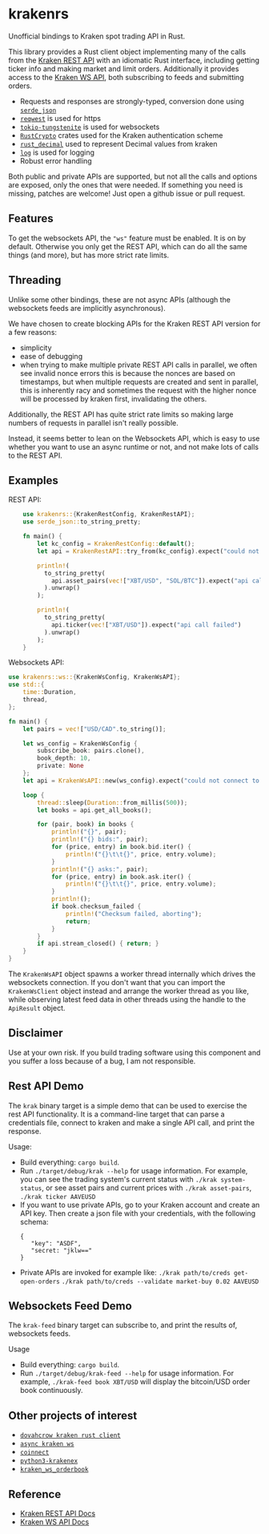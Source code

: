 krakenrs
========

Unofficial bindings to Kraken spot trading API in Rust.

This library provides a Rust client object implementing many of the calls from the [Kraken REST API](https://docs.kraken.com/rest/)
with an idiomatic Rust interface, including getting ticker info and making market and limit orders. Additionally it provides access
to the [Kraken WS API](https://docs.kraken.com/ws/), both subscribing to feeds and submitting orders.

- Requests and responses are strongly-typed, conversion done using [`serde_json`](https://docs.serde.rs/serde_json/)
- [`reqwest`](https://docs.rs/reqwest/0.11.0/reqwest/) is used for https
- [`tokio-tungstenite`](https://docs.rs/tokio-tungstenite/latest/tokio_tungstenite/) is used for websockets
- [`RustCrypto`](https://docs.rs/hmac/0.10.1/hmac/) crates used for the Kraken authentication scheme
- [`rust_decimal`](https://docs.rs/rust_decimal/latest/rust_decimal/) used to represent Decimal values from kraken
- [`log`](https://docs.rs/log/latest/log/) is used for logging
- Robust error handling

Both public and private APIs are supported, but not all the calls and options are exposed, only the ones that were needed.
If something you need is missing, patches are welcome! Just open a github issue or pull request.

Features
--------

To get the websockets API, the `"ws"` feature must be enabled. It is on by default.
Otherwise you only get the REST API, which can do all the same things (and more), but has more strict rate limits.

Threading
---------

Unlike some other bindings, these are not async APIs (although the websockets feeds are implicitly asynchronous).

We have chosen to create blocking APIs for the Kraken REST API version for a few reasons:
* simplicity
* ease of debugging
* when trying to make multiple private REST API calls in parallel, we often see invalid nonce errors
  this is because the nonces are based on timestamps, but when multiple requests are created and sent
  in parallel, this is inherently racy and sometimes the request with the higher nonce will be processed
  by kraken first, invalidating the others.

Additionally, the REST API has quite strict rate limits so making large numbers of requests
in parallel isn't really possible.

Instead, it seems better to lean on the Websockets API, which is easy to use whether you want to use
an async runtime or not, and not make lots of calls to the REST API.

Examples
--------

REST API:

```rs
    use krakenrs::{KrakenRestConfig, KrakenRestAPI};
    use serde_json::to_string_pretty;

    fn main() {
        let kc_config = KrakenRestConfig::default();
        let api = KrakenRestAPI::try_from(kc_config).expect("could not create kraken api");

        println!(
          to_string_pretty(
            api.asset_pairs(vec!["XBT/USD", "SOL/BTC"]).expect("api call failed")
          ).unwrap()
        );

        println!(
          to_string_pretty(
            api.ticker(vec!["XBT/USD"]).expect("api call failed")
          ).unwrap()
        );
    }
```

Websockets API:

```rs
use krakenrs::ws::{KrakenWsConfig, KrakenWsAPI};
use std::{
    time::Duration,
    thread,
};

fn main() {
    let pairs = vec!["USD/CAD".to_string()];

    let ws_config = KrakenWsConfig {
        subscribe_book: pairs.clone(),
        book_depth: 10,
        private: None
    };
    let api = KrakenWsAPI::new(ws_config).expect("could not connect to websockets api");

    loop {
        thread::sleep(Duration::from_millis(500));
        let books = api.get_all_books();

        for (pair, book) in books {
            println!("{}", pair);
            println!("{} bids:", pair);
            for (price, entry) in book.bid.iter() {
                println!("{}\t\t{}", price, entry.volume);
            }
            println!("{} asks:", pair);
            for (price, entry) in book.ask.iter() {
                println!("{}\t\t{}", price, entry.volume);
            }
            println!();
            if book.checksum_failed {
                println!("Checksum failed, aborting");
                return;
            }
        }
        if api.stream_closed() { return; }
    }
}
```

The `KrakenWsAPI` object spawns a worker thread internally which drives the websockets connection.
If you don't want that you can import the `KrakenWsClient` object instead and arrange the worker
thread as you like, while observing latest feed data in other threads using the handle to the `ApiResult` object.

Disclaimer
----------

Use at your own risk. If you build trading software using this component and you suffer a loss because of a bug, I am not responsible.

Rest API Demo
-------------

The `krak` binary target is a simple demo that can be used to exercise the rest API functionality.
It is a command-line target that can parse a credentials file, connect to kraken and make a single
API call, and print the response.

Usage:
- Build everything: `cargo build`.
- Run `./target/debug/krak --help` for usage information.
  For example, you can see the trading system's current status with
  `./krak system-status`, or see asset pairs and current prices with
  `./krak asset-pairs`, `./krak ticker AAVEUSD`
- If you want to use private APIs, go to your Kraken account and create an API key.
  Then create a json file with your credentials, with the following schema:
  ```
  {
     "key": "ASDF",
     "secret: "jklw=="
  }
  ```
- Private APIs are invoked for example like:
  `./krak path/to/creds get-open-orders`
  `./krak path/to/creds --validate market-buy 0.02 AAVEUSD`

Websockets Feed Demo
--------------------

The `krak-feed` binary target can subscribe to, and print the results of, websockets feeds.

Usage
- Build everything: `cargo build`.
- Run `./target/debug/krak-feed --help` for usage information.
  For example, `./krak-feed book XBT/USD` will display the bitcoin/USD order book continuously.

Other projects of interest
--------------------------

- [`dovahcrow kraken rust client`](https://github.com/dovahcrow/kraken-rs)
- [`async kraken ws`](https://crates.io/crates/async_kraken_ws)
- [`coinnect`](https://github.com/hugues31/coinnect)
- [`python3-krakenex`](https://github.com/veox/python3-krakenex)
- [`kraken_ws_orderbook`](https://github.com/jurijbajzelj/kraken_ws_orderbook)

Reference
---------

- [Kraken REST API Docs](https://docs.kraken.com/rest/)
- [Kraken WS API Docs](https://docs.kraken.com/websockets/#overview)
